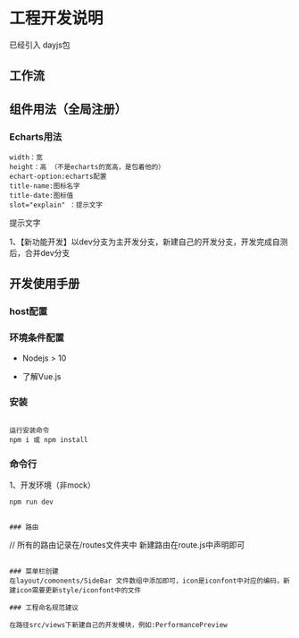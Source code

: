 # 工程开发说明
已经引入 dayjs包
## 工作流




## 组件用法（全局注册）
### Echarts用法
    width：宽 
    height：高 （不是echarts的宽高，是包着他的）
    echart-option:echarts配置
    title-name:图标名字
    title-date:图标值
    slot="explain" ：提示文字
<Echarts
    :width="100"
    :height="500"
    :echart-option="echartOption"
    :title-date="0.9"
    :title-name="'我'"
    >
        <div slot="explain">
        提示文字
        </div>
    </Echarts>



1、【新功能开发】以dev分支为主开发分支，新建自己的开发分支，开发完成自测后，合并dev分支


## 开发使用手册

### host配置

### 环境条件配置

+ Nodejs > 10

+ 了解Vue.js

### 安装

```

运行安装命令
npm i 或 npm install
```

### 命令行

1、开发环境（非mock）

```
npm run dev


### 路由

```
// 所有的路由记录在/routes文件夹中
新建路由在route.js中声明即可
```

### 菜单栏创建
在layout/comonents/SideBar 文件数组中添加即可，icon是iconfont中对应的编码，新建icon需要更新style/iconfont中的文件

### 工程命名规范建议

在路径src/views下新建自己的开发模块，例如:PerformancePreview
